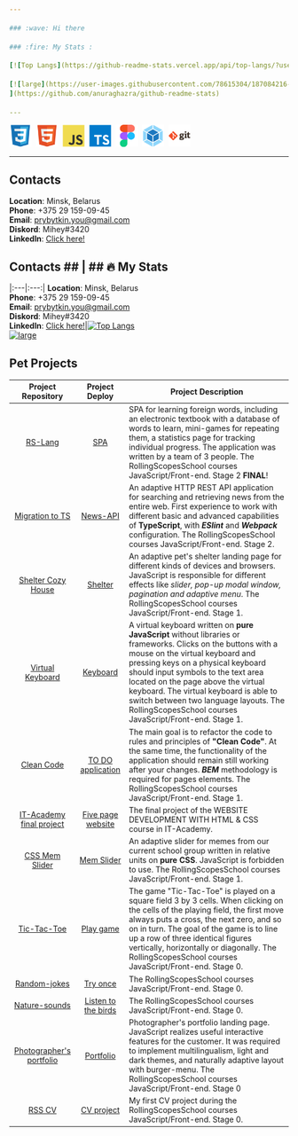 ```yaml
---

### :wave: Hi there

### :fire: My Stats :

[![Top Langs](https://github-readme-stats.vercel.app/api/top-langs/?username=mike-prybytkin&layout=compact&theme=vision-friendly-dark)](https://github.com/anuraghazra/github-readme-stats)

[![large](https://user-images.githubusercontent.com/78615304/187084216-572c0cf6-9fff-4e32-9fe0-f7ef14216e80.svg)
](https://github.com/anuraghazra/github-readme-stats)

---
```


<div>
  <img src="https://github.com/devicons/devicon/blob/master/icons/css3/css3-original.svg"  title="CSS3" alt="CSS" width="40" height="40"/>&nbsp;
  <img src="https://github.com/devicons/devicon/blob/master/icons/html5/html5-original.svg" title="HTML5" alt="HTML" width="40" height="40"/>&nbsp;
  <img src="https://github.com/devicons/devicon/blob/master/icons/javascript/javascript-original.svg" title="JavaScript" alt="JavaScript" width="40" height="40"/>&nbsp;
  <img src="https://github.com/devicons/devicon/blob/master/icons/typescript/typescript-original.svg" title="TypeScript" alt="TypeScript" width="40" height="40"/>&nbsp;
  <img src="https://github.com/devicons/devicon/blob/master/icons/figma/figma-original.svg" title="Figma" alt="Figma" width="40" height="40"/>&nbsp;
  <img src="https://github.com/devicons/devicon/blob/master/icons/webpack/webpack-original.svg" title="Webpack" alt="Webpack" width="40" height="40"/>&nbsp;
  <img src="https://github.com/devicons/devicon/blob/master/icons/git/git-original-wordmark.svg" title="Git" **alt="Git" width="40" height="40"/>
</div>

---

<!--
[![GitHub Streak](http://github-readme-streak-stats.herokuapp.com?user=mike-prybytkin&theme=dark&background=000000)](https://git.io/streak-stats)
**mike-prybytkin/mike-prybytkin** is a ✨ _special_ ✨ repository because its `README.md` (this file) appears on your GitHub profile.

Here are some ideas to get you started:

- 🔭 I’m currently working on ...
- 🌱 I’m currently learning ...
- 👯 I’m looking to collaborate on ...
- 🤔 I’m looking for help with ...
- 💬 Ask me about ...
- 📫 How to reach me: ...
- 😄 Pronouns: ...
- ⚡ Fun fact: ...
-->
## Contacts  
**Location**: Minsk, Belarus  
**Phone**: +375 29 159-09-45  
**Email**: prybytkin.you@gmail.com  
**Diskord**: Mihey#3420  
**LinkedIn**: [Click here!](https://www.linkedin.com/in/prybytkin-mike-3a597b120/)
## Contacts ## | ## :fire: My Stats ##
|:---|:---:|
**Location**: Minsk, Belarus  </br>  **Phone**: +375 29 159-09-45  </br>  **Email**: prybytkin.you@gmail.com  </br>  **Diskord**: Mihey#3420  </br>  **LinkedIn**: [Click here!](https://www.linkedin.com/in/prybytkin-mike-3a597b120/)|[![Top Langs](https://github-readme-stats.vercel.app/api/top-langs/?username=mike-prybytkin&layout=compact&theme=vision-friendly-dark)](https://github.com/anuraghazra/github-readme-stats)  </br>  [![large](https://user-images.githubusercontent.com/78615304/187084216-572c0cf6-9fff-4e32-9fe0-f7ef14216e80.svg)](https://github.com/anuraghazra/github-readme-stats)

## Pet Projects
Project Repository|Project Deploy|Project Description
|:---:|:---:|---
[RS-Lang](https://github.com/mike-prybytkin/RS-Lang)|[SPA](https://mike-prybytkin.github.io/RS-Lang/)|SPA for learning foreign words, including an electronic textbook with a database of words to learn, mini-games for repeating them, a statistics page for tracking individual progress. The application was written by a team of 3 people. The RollingScopesSchool courses JavaScript/Front-end. Stage 2 **FINAL**!
[Migration to TS](https://github.com/mike-prybytkin/News-API/tree/migration-to-ts)|[News-API](https://mike-prybytkin.github.io/News-API/News-API/)|An adaptive HTTP REST API application for searching and retrieving news from the entire web. First experience to work with different basic and advanced capabilities of **TypeScript**, with ***ESlint*** and ***Webpack*** configuration. The RollingScopesSchool courses JavaScript/Front-end. Stage 2.
[Shelter Cozy House](https://github.com/mike-prybytkin/Shelter-website)|[Shelter](https://mike-prybytkin.github.io/Shelter-website/shelter/pages/main.html)|An adaptive pet's shelter landing page for different kinds of devices and browsers. JavaScript is responsible for different effects like *slider, pop-up modal window, pagination and adaptive menu*. The RollingScopesSchool courses JavaScript/Front-end. Stage 1.
[Virtual Keyboard](https://github.com/mike-prybytkin/RSS-Virtual-Keyboard)|[Keyboard](https://mike-prybytkin.github.io/RSS-Virtual-Keyboard/)|A virtual keyboard written on **pure JavaScript** without libraries or frameworks. Clicks on the buttons with a mouse on the virtual keyboard and pressing keys on a physical keyboard should input symbols to the text area located on the page above the virtual keyboard. The virtual keyboard is able to switch between two language layouts. The RollingScopesSchool courses JavaScript/Front-end. Stage 1.
[Сlean Code](https://github.com/mike-prybytkin/clean-code-s1e1)|[TO DO application](https://mike-prybytkin.github.io/clean-code-s1e1/)|The main goal is to refactor the code to rules and principles of **"Clean Code"**. At the same time, the functionality of the application should remain still working after your changes. ***BEM*** methodology is required for pages elements. The RollingScopesSchool courses JavaScript/Front-end. Stage 1.
[IT-Academy final project](https://github.com/mike-prybytkin/IT-Academy-final-project)|[Five page website](https://mike-prybytkin.github.io/IT-Academy-final-project/home.html)|The final project of the WEBSITE DEVELOPMENT WITH HTML & CSS course in IT-Academy.
[CSS Mem Slider](https://github.com/mike-prybytkin/cssMemSlider)|[Mem Slider](https://mike-prybytkin.github.io/cssMemSlider/cssMemSlider/index.html)|An adaptive slider for memes from our current school group written in relative units on **pure CSS**. JavaScript is forbidden to use. The RollingScopesSchool courses JavaScript/Front-end. Stage 1.
[Tic-Tac-Toe](https://github.com/mike-prybytkin/tic-tac-toe/tree/tic-tac-toe)|[Play game](https://mike-prybytkin.github.io/tic-tac-toe/tic-tac-toe/)|The game "Tic-Tac-Toe" is played on a square field 3 by 3 cells. When clicking on the cells of the playing field, the first move always puts a cross, the next zero, and so on in turn. The goal of the game is to line up a row of three identical figures vertically, horizontally or diagonally. The RollingScopesSchool courses JavaScript/Front-end. Stage 0.
[Random-jokes](https://github.com/mike-prybytkin/random-jokes/tree/random-jokes)|[Try once](https://mike-prybytkin.github.io/random-jokes/random-jokes/)|The RollingScopesSchool courses JavaScript/Front-end. Stage 0.
[Nature-sounds](https://github.com/mike-prybytkin/nature-sounds/tree/nature-sounds)|[Listen to the birds](https://mike-prybytkin.github.io/nature-sounds/nature-sounds/)|The RollingScopesSchool courses JavaScript/Front-end. Stage 0.
[Photographer's portfolio](https://github.com/mike-prybytkin/portfolio-task/tree/portfolio-part3)|[Portfolio](https://mike-prybytkin.github.io/portfolio-task/portfolio/)|Photographer's portfolio landing page. JavaScript realizes useful interactive features for the customer. It was required to implement multilingualism, light and dark themes, and naturally adaptive layout with burger-menu. The RollingScopesSchool courses JavaScript/Front-end. Stage 0
[RSS CV](https://github.com/mike-prybytkin/rsschool-cv)|[CV project](https://mike-prybytkin.github.io/rsschool-cv/)|My first CV project during the RollingScopesSchool courses JavaScript/Front-end. Stage 0.
